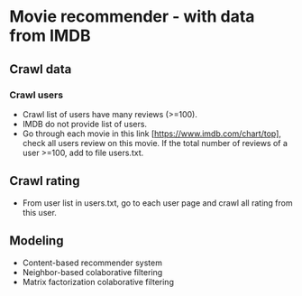 # Movie recommender - with data from IMDB
## Crawl data
### Crawl users
* Crawl list of users have many reviews (>=100).
* IMDB do not provide list of users.
* Go through each movie in this link [https://www.imdb.com/chart/top], check all users review on this movie. If the total number of reviews of a user >=100, add to file users.txt.

## Crawl rating
* From user list in users.txt, go to each user page and crawl all rating from this user.

## Modeling
* Content-based recommender system
* Neighbor-based colaborative filtering
* Matrix factorization colaborative filtering
